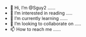 - 👋 Hi, I’m @Sguy2 ......
- 👀 I’m interested in reading .....
- 🌱 I’m currently learning ......
- 💞️ I’m looking to collaborate on .....
- 📫 How to reach me ......

<!---
Sguy2/Sguy2 is a ✨ special ✨ repository because its `README.md` (this file) appears on your GitHub profile.
You can click the Preview link to take a look at your changes.
--->
